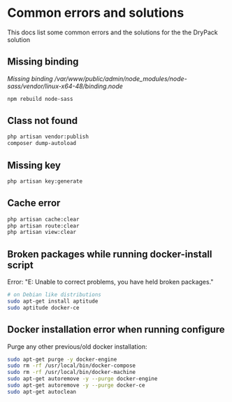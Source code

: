 # Common errors and solutions #

This docs list some common errors and the solutions for the the DryPack solution

## Missing binding ##

*Missing binding /var/www/public/admin/node_modules/node-sass/vendor/linux-x64-48/binding.node*

```sh
npm rebuild node-sass
```

## Class not found ##

```sh
php artisan vendor:publish
composer dump-autoload
```

## Missing key ##

```sh
php artisan key:generate
```

## Cache error ##

```sh
php artisan cache:clear
php artisan route:clear
php artisan view:clear
```

## Broken packages while running docker-install script ##

Error: "E: Unable to correct problems, you have held broken packages."

```sh
# on Debian like distributions
sudo apt-get install aptitude
sudo aptitude docker-ce
```

## Docker installation error when running configure ##

Purge any other previous/old docker installation:

```sh
sudo apt-get purge -y docker-engine
sudo rm -rf /usr/local/bin/docker-compose
sudo rm -rf /usr/local/bin/docker-machine
sudo apt-get autoremove -y --purge docker-engine
sudo apt-get autoremove -y --purge docker-ce
sudo apt-get autoclean
```